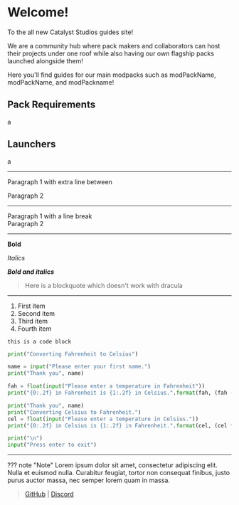 # Welcome!

To the all new Catalyst Studios guides site!

We are a community hub where pack makers and collaborators can host their projects under one roof while also having our own flagship packs launched alongside them!

Here you'll find guides for our main modpacks such as modPackName, modPackName, and modPackname!

## Pack Requirements

a

## Launchers

a



---

Paragraph 1 with extra line between

Paragraph 2

---

Paragraph 1 with a line break <br>
Paragraph 2

---

**Bold**

*Italics*

***Bold and italics***

> Here is a blockquote which doesn't work with dracula

---

1. First item
2. Second item
3. Third item
4. Fourth item

`this is a code block`

```python
print("Converting Fahrenheit to Celsius")

name = input("Please enter your first name.")
print("Thank you", name)

fah = float(input("Please enter a temperature in Fahrenheit"))
print("{0:.2f} in Fahrenheit is {1:.2f} in Celsius.".format(fah, (fah - 32) * 5 / 9))

print("Thank you", name)
print("Converting Celsius to Fahrenheit.")
cel = float(input("Please enter a temperature in Celsius."))
print("{0:.2f} in Celsius is {1:.2f} in Fahrenheit.".format(cel, (cel * (9 / 5)) + 32))

print("\n")
input("Press enter to exit")

```

---

??? note "Note"
    Lorem ipsum dolor sit amet, consectetur adipiscing elit. Nulla et euismod
    nulla. Curabitur feugiat, tortor non consequat finibus, justo purus auctor
    massa, nec semper lorem quam in massa.

> [GitHub](https://github.com/Catalyst-Studios) | [Discord](https://discord.gg/YCHPXeW9GZ)
